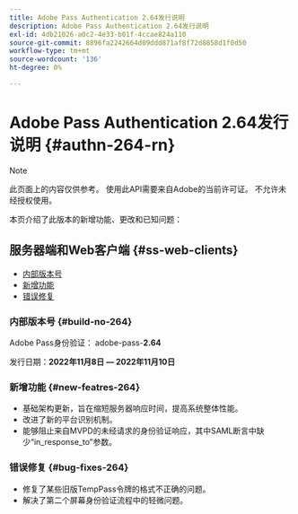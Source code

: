 ```yaml
---
title: Adobe Pass Authentication 2.64发行说明
description: Adobe Pass Authentication 2.64发行说明
exl-id: 4db21026-a0c2-4e33-b01f-4ccae824a110
source-git-commit: 8896fa2242664d09ddd871af8f72d8858d1f0d50
workflow-type: tm+mt
source-wordcount: '136'
ht-degree: 0%

---
```


# Adobe Pass Authentication 2.64发行说明 {#authn-264-rn}

>[!NOTE]
>
>此页面上的内容仅供参考。 使用此API需要来自Adobe的当前许可证。 不允许未经授权使用。

本页介绍了此版本的新增功能、更改和已知问题：

## 服务器端和Web客户端 {#ss-web-clients}

* [内部版本号](#build-no-264)
* [新增功能](#new-featres-264)
* [错误修复](#bug-fixes-264)

### 内部版本号 {#build-no-264}

Adobe Pass身份验证： adobe-pass-**2.64**

发行日期：**2022年11月8日 — 2022年11月10日**

### 新增功能 {#new-featres-264}

* 基础架构更新，旨在缩短服务器响应时间，提高系统整体性能。
* 改进了新的平台识别机制。
* 能够阻止来自MVPD的未经请求的身份验证响应，其中SAML断言中缺少“in_response_to”参数。

### 错误修复 {#bug-fixes-264}

* 修复了某些旧版TempPass令牌的格式不正确的问题。
* 解决了第二个屏幕身份验证流程中的轻微问题。
